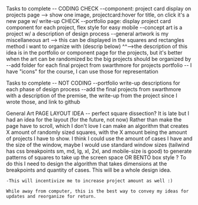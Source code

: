 
Tasks to complete -- CODING
CHECK --component: project card display on projects page --> show one image, projectcard:hover for title, on click it's a new page w/ write-up
CHECK --portfolio page: display project card component for each project, flex style for easy mobile
--concept art is a project w/ a description of design process
--general artwork is my miscellaneous art --> this can be displayed in the squares and rectangles method i want to organize with (descrip below)
^^-->the description of this idea is in the portfolio or component page for the projects, but it's better when the art can be randomized
	bc the big projects should be organized by
--add folder for each final project from swarthmore for projects portfolio -- I have "icons" for the course, I can use those for representation

Tasks to complete -- NOT CODING
--portfolio write-up descriptions for each phase of design process
--add the final projects from swarthmore with a description of the premise, the write-up from the project since I wrote those, and link to github

General Art PAGE LAYOUT IDEA -- perfect square dissection?
    It is late but I had an idea for the layout (for the future, not now)
    Rather than make the page have to scroll, which I don't love I can make an algorithm that creates X amount of randomly sized squares, with the X amount being the amount of projects I have to show.
    I think I could use the amount of cases I have and the size of the window, maybe I would use standard window sizes (tailwind has css breakpoints sm, md, lg, xl, 2xl, and mobile-size is good) to generate patterns of squares to take up the screen space
    OR BENTO box style ?
    To do this I need to design the algorithm that takes dimensions at the breakpoints and quantity of cases.
    This will be a whole design idea.

    -This will incentivize me to increase project amount as well :)
    
    While away from computer, this is the best way to convey my ideas for updates and reorganize for return.
